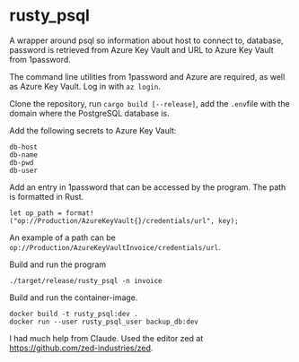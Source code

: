 # rusty_psql

A wrapper around psql so information about host to connect to, database, password is retrieved from Azure Key Vault
and URL to Azure Key Vault from 1password.

The command line utilities from 1password and Azure are required, as well as Azure Key Vault. Log in with `az login`.

Clone the repository, run `cargo build [--release]`, add the `.env`file with the domain where the PostgreSQL database is.

Add the following secrets to Azure Key Vault:
```
db-host
db-name
db-pwd
db-user
```

Add an entry in 1password that can be accessed by the program. The path is formatted in Rust.

```
let op_path = format!("op://Production/AzureKeyVault{}/credentials/url", key);
```

An example of a path can be `op://Production/AzureKeyVaultInvoice/credentials/url`.

Build and run the program

```
./target/release/rusty_psql -n invoice
```

Build and run the container-image.

```
docker build -t rusty_psql:dev .
docker run --user rusty_psql_user backup_db:dev
```

I had much help from Claude. Used the editor zed at https://github.com/zed-industries/zed.
